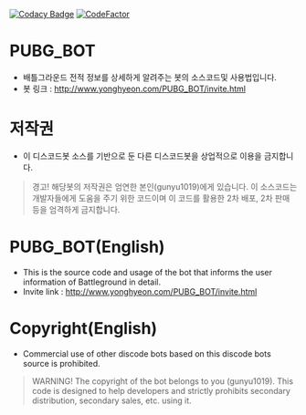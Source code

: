 [![Codacy Badge](https://api.codacy.com/project/badge/Grade/13eca7825cdf4913ab4f2448bd454745)](https://app.codacy.com/manual/gunyu1019/PUBG-BOT?utm_source=github.com&utm_medium=referral&utm_content=gunyu1019/PUBG-BOT&utm_campaign=Badge_Grade_Dashboard)
[![CodeFactor](https://www.codefactor.io/repository/github/gunyu1019/pubg-bot/badge/master)](https://www.codefactor.io/repository/github/gunyu1019/pubg-bot/overview/master)
# PUBG_BOT
- 배틀그라운드 전적 정보를 상세하게 알려주는 봇의 소스코드및 사용법입니다. 
- 봇 링크 : http://www.yonghyeon.com/PUBG_BOT/invite.html

# 저작권
- 이 디스코드봇 소스를 기반으로 둔 다른 디스코드봇을 상업적으로 이용을 금지합니다.
> 경고! 해당봇의 저작권은 엄연한 본인(gunyu1019)에게 있습니다. 이 소스코드는 개발자들에게 도움을 주기 위한 코드이며 이 코드를 활용한 2차 배포, 2차 판매 등을 엄격하게 금지합니다.

# PUBG_BOT(English)
- This is the source code and usage of the bot that informs the user information of Battleground in detail.
- Invite link : http://www.yonghyeon.com/PUBG_BOT/invite.html

# Copyright(English)
- Commercial use of other discode bots based on this discode bots source is prohibited.
> WARNING! The copyright of the bot belongs to you (gunyu1019). This code is designed to help developers and strictly prohibits secondary distribution, secondary sales, etc. using it.
